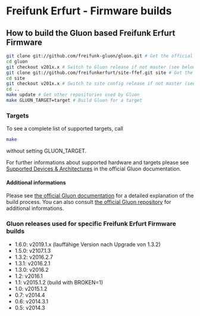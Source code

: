 # Freifunk Erfurt - Firmware builds

## How to build the Gluon based Freifunk Erfurt Firmware

``` bash
git clone git://github.com/freifunk-gluon/gluon.git # Get the official Gluon repository
cd gluon
git checkout v201x.x # Switch to Gluon release if not master (see below)
git clone git://github.com/freifunkerfurt/site-ffef.git site # Get the Freifunk Erfurt site repository
cd site
git checkout v201x.x # Switch to site config release if not master (see below or tags)
cd ..
make update # Get other repositories used by Gluon
make GLUON_TARGET=target # Build Gluon for a target
```

### Targets

To see a complete list of supported targets, call

```bash
make
```

without setting GLUON_TARGET.

For further informations about supported hardware and targets please see [Supported Devices & Architectures](https://gluon.readthedocs.io/en/latest/user/supported_devices.html) in the official Gluon documentation.

#### Additional informations

Please see [the official Gluon documentation](https://gluon.readthedocs.io/en/latest/user/getting_started.html) for a detailed explanation of the build process. You can also consult [the official Gluon repository](https://github.com/freifunk-gluon/gluon) for additional informations.

### Gluon releases used for specific Freifunk Erfurt Firmware builds

- 1.6.0: v2019.1.x (lauffähige Version nach Upgrade von 1.3.2)
- 1.5.0: v2107.1.3
- 1.3.2: v2016.2.7
- 1.3.1: v2016.2.1
- 1.3.0: v2016.2
- 1.2:   v2016.1
- 1.1:   v2015.1.2 (build with BROKEN=1)
- 1.0:   v2015.1.2
- 0.7:   v2014.4
- 0.6:   v2014.3.1
- 0.5:   v2014.3

